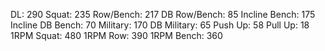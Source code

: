 DL: 290
 Squat: 235
 Row/Bench: 217
 DB Row/Bench: 85
 Incline Bench: 175
 Incline DB Bench: 70
 Military: 170
 DB Military: 65
 Push Up: 58
 Pull Up: 18
 1RPM Squat: 480
 1RPM Row: 390
 1RPM Bench: 360
